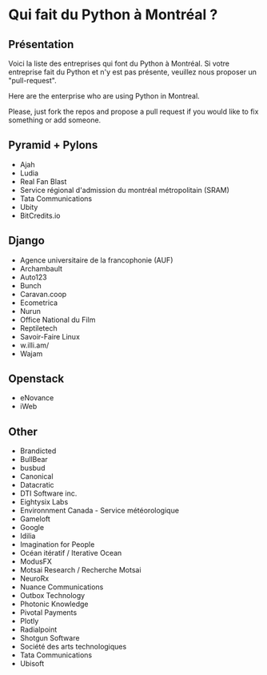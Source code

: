 Qui fait du Python à Montréal ?
===============================

Présentation
------------
Voici la liste des entreprises qui font du Python à Montréal. Si votre entreprise fait du Python et n'y est pas présente, veuillez nous proposer un "pull-request".

Here are the enterprise who are using Python in Montreal.

Please, just fork the repos and propose a pull request if you would like to fix something or add someone.

## Pyramid + Pylons

* Ajah
* Ludia
* Real Fan Blast
* Service régional d'admission du montréal métropolitain (SRAM)
* Tata Communications
* Ubity
* BitCredits.io

## Django

* Agence universitaire de la francophonie (AUF)
* Archambault
* Auto123
* Bunch
* Caravan.coop
* Ecometrica
* Nurun
* Office National du Film
* Reptiletech
* Savoir-Faire Linux
* w.illi.am/
* Wajam

## Openstack

* eNovance
* iWeb

## Other

* Brandicted
* BullBear
* busbud
* Canonical
* Datacratic
* DTI Software inc.
* Eightysix Labs
* Environnment Canada - Service météorologique
* Gameloft
* Google
* Idilia
* Imagination for People
* Océan itératif / Iterative Ocean
* ModusFX
* Motsai Research / Recherche Motsai
* NeuroRx
* Nuance Communications
* Outbox Technology
* Photonic Knowledge
* Pivotal Payments
* Plotly
* Radialpoint
* Shotgun Software
* Société des arts technologiques
* Tata Communications
* Ubisoft
